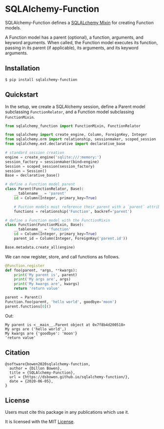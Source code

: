 # SQLAlchemy-Function

SQLAlchemy-Function defines a [SQLALchemy Mixin](https://docs.sqlalchemy.org/en/13/orm/extensions/declarative/mixins.html) for creating Function models.

A Function model has a parent (optional), a function, arguments, and keyword arguments. When called, the Function model executes its function, passing in its parent (if applicable), its arguments, and its keyword arguments.

## Installation

```
$ pip install sqlalchemy-function
```

## Quickstart

In the setup, we create a SQLAlchemy session, define a Parent model 
subclassing `FunctionRelator`, and a Function model subclassing 
`FunctionMixin`.

```python
from sqlalchemy_function import FunctionMixin, FunctionRelator

from sqlalchemy import create_engine, Column, ForeignKey, Integer
from sqlalchemy.orm import relationship, sessionmaker, scoped_session
from sqlalchemy.ext.declarative import declarative_base

# standard session creation
engine = create_engine('sqlite:///:memory:')
session_factory = sessionmaker(bind=engine)
Session = scoped_session(session_factory)
session = Session()
Base = declarative_base()

# define a Function model parent
class Parent(FunctionRelator, Base):
    __tablename__ = 'parent'
    id = Column(Integer, primary_key=True)

    # Fuction models must reference their parent with a `parent` attribute
    functions = relationship('Function', backref='parent')

# define a Function model with the FunctionMixin
class Function(FunctionMixin, Base):
    __tablename__ = 'function'
    id = Column(Integer, primary_key=True)
    parent_id = Column(Integer, ForeignKey('parent.id'))

Base.metadata.create_all(engine)
```

We can now register, store, and call functions as follows.

```python
@Function.register
def foo(parent, *args, **kwargs):
    print('My parent is', parent)
    print('My args are', args)
    print('My kwargs are', kwargs)
    return 'return value'

parent = Parent()
Function.foo(parent, 'hello world', goodbye='moon')
parent.functions[0]()
```

Out:

```
My parent is <__main__.Parent object at 0x7f8b4d200518>
My args are ('hello world',)
My kwargs are {'goodbye': 'moon'}
'return value'
```

## Citation

```
@software{bowen2020sqlalchemy-function,
  author = {Dillon Bowen},
  title = {SQLAlchemy-Function},
  url = {https://dsbowen.github.io/sqlalchemy-function/},
  date = {2020-06-05},
}
```

## License

Users must cite this package in any publications which use it.

It is licensed with the MIT [License](https://github.com/dsbowen/sqlalchemy-function/blob/master/LICENSE).